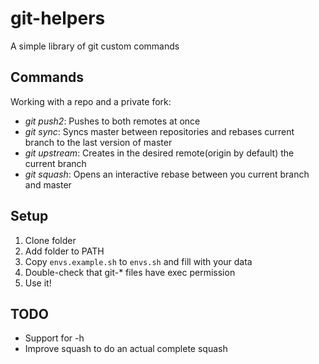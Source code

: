 # git-helpers

A simple library of git custom commands

## Commands

Working with a repo and a private fork:

- *git push2*: Pushes to both remotes at once
- *git sync*: Syncs master between repositories and rebases current branch to the last version of master
- *git upstream*: Creates in the desired remote(origin by default) the current branch
- *git squash*: Opens an interactive rebase between you current branch and master

## Setup

1. Clone folder
1. Add folder to PATH
1. Copy `envs.example.sh` to `envs.sh` and fill with your data
1. Double-check that git-* files have exec permission
1. Use it!

## TODO

- Support for -h
- Improve squash to do an actual complete squash
